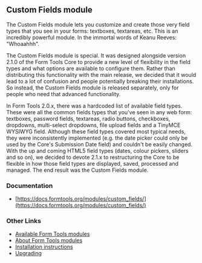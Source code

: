 ## Custom Fields module

The Custom Fields module lets you customize and create those very field types that you see in your forms: textboxes, 
textareas, etc. This is an incredibly powerful module. In the immortal words of Keanu Reeves: "Whoaahhh".

The Custom Fields module is special. It was designed alongside version 2.1.0 of the Form Tools Core to provide a new
level of flexibility in the field types and what options are available to configure them. Rather than distributing
this functionality with the main release, we decided that it would lead to a lot of confusion and people potentially
breaking their installations. So instead, the Custom Fields module is released separately, only for people who need that
advanced functionality.

In Form Tools 2.0.x, there was a hardcoded list of available field types. These were all the common fields types that
you've seen in any web form: textboxes, password fields, textareas, radio buttons, checkboxes, dropdowns, multi-select
dropdowns, file upload fields and a TinyMCE WYSIWYG field. Although these field types covered most typical needs, they
were inconsistently implemented (e.g. the date picker could only be used by the Core's Submission Date field) and
couldn't be easily changed. With the up and coming HTML5 field types (dates, colour pickers, sliders and so on), we
decided to devote 2.1.x to restructuring the Core to be flexible in how those field types are displayed, saved,
processed and managed. The end result was the Custom Fields module.

### Documentation

- [https://docs.formtools.org/modules/custom_fields/](https://docs.formtools.org/modules/custom_fields/)


### Other Links

- [Available Form Tools modules](https://modules.formtools.org/)
- [About Form Tools modules](https://docs.formtools.org/userdoc/modules/) 
- [Installation instructions](https://docs.formtools.org/userdoc/modules/installing/)
- [Upgrading](https://docs.formtools.org/userdoc/modules/upgrading/)
